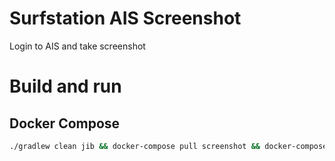 # Surfstation AIS Screenshot
Login to AIS and take screenshot

# Build and run
## Docker Compose
```bash
./gradlew clean jib && docker-compose pull screenshot && docker-compose run screenshot
```
